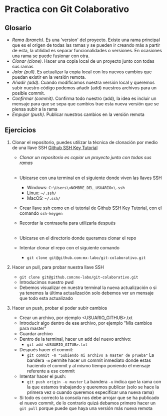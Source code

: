 # Practica con Git Colaborativo
## Glosario

- *Rama (branch)*. Es una 'version' del proyecto. Existe una rama principal que es el origen de todas las ramas y se pueden ir creando más a partir de esta, la utilidad es separar funcionalidades o versiones. En ocasiones una rama se puede fusionar con otra. 
- *Clonar (clone)*. Hacer una copia local de un proyecto junto con todas sus ramas
- *Jalar (pull)*. Es actualizar la copia local con los nuevos cambios que puedan existir en la versión remota. 
- *Añadir (add)*. Cuando modificamos nuestra versión local y queremos subir nuestro código podemos añadir (add) nuestros archivos para un posible commit.
- *Confirmar (commit)*. Confirma todo nuestro (add), la idea es incluir un mensaje para que se sepa que cambios trae esta nueva versión que se piensa subir a la rama
- *Empujar (push)*. Publicar nuestros cambios en la versión remota

## Ejercicios

1. Clonar el repositorio, puedes utilizar la técnica de clonación por medio de una llave SSH [Github SSH Key Tutorial](https://docs.github.com/en/authentication/connecting-to-github-with-ssh/generating-a-new-ssh-key-and-adding-it-to-the-ssh-agent#generating-a-new-ssh-key)

    - *Clonar un repositorio es copiar un proyecto junto con todas sus ramas* <br/><br/>

    - Ubicarse con una terminal en el siguiente donde viven las llaves SSH
        - Windows: `C:\Users\<NOMBRE_DEL_USUARIO>\.ssh`
        - Linux: `~/.ssh/`
        - MacOS: `~/.ssh/`
    - Crear llave ssh como en el tutorial de Github SSH Key Tutorial, con el comando `ssh-keygen`
    - Recordar la contraseña para utilizarla después<br/><br/>
    - Ubicarse en el directorio donde queramos clonar el repo
    - Intentar clonar el repo con el siguiente comando
        - `git clone git@github.com:mx-labo/git-colaborativo.git`

2. Hacer un pull, para probar nuestra llave SSH 
    - `git clone git@github.com:mx-labo/git-colaborativo.git`
    - Introducimos nuestro pwd
    - Debemos visualizar en nuestra terminal la nueva actualización o si ya tenemos la última actualización solo debemos ver un mensaje que todo esta actualizado

3. Hacer un push, probar el poder subir cambios
    - Crear un archivo, por ejemplo <USUARIO_GITHUB>.txt
    - Introducir algo dentro de ese archivo, por ejemplo "Mis cambios para master"
    - Guardar archivo
    - Dentro de la terminal, hacer un add del nuevo archivo:
        - `git add <USUARIO_GITUB>.txt`
    - Después hacer el commit:
        - `git commit -m "Subiendo mi archivo a master de prueba"` La bandera `-m` permite hacer un commit inmediato donde estas haciendo el commit y al mismo tiempo poniendo el mensaje referente a ese commit 
    - Intentar hacer el push:
        - `git push origin -u master` La bandera `-u` indica que la rama con la que estamos trabajando y queremos publicar (solo se hace la primera vez o cuando queremos especificar una nueva rama)
    - Si todo es correcto la consola nos debe arrojar que se ha publicado el nuevo commit, de lo contrario quizá debamos primero hacer un `git pull` porque puede que haya una versión más nueva remota

